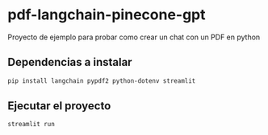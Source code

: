 # pdf-langchain-pinecone-gpt

Proyecto de ejemplo para probar como crear un chat con un PDF en python

## Dependencias a instalar
```bash
pip install langchain pypdf2 python-dotenv streamlit
```
## Ejecutar el proyecto
```bash
streamlit run
```